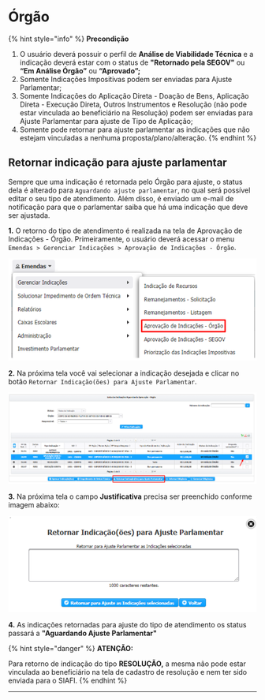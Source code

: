 # Órgão



{% hint style="info" %}
**Precondição**

1. O usuário deverá possuir o perfil de **Análise de Viabilidade Técnica** e a indicação deverá estar com o status de **"Retornado pela SEGOV"** ou **“Em Análise Órgão”** ou **“Aprovado”;**
2. Somente Indicações Impositivas podem ser enviadas para Ajuste Parlamentar;
3. Somente Indicações do Aplicação Direta - Doação de Bens, Aplicação Direta - Execução Direta, Outros Instrumentos e Resolução (não pode estar vinculada ao beneficiário na Resolução) podem ser enviadas para Ajuste Parlamentar para ajuste de Tipo de Aplicação;
4. Somente pode retornar para ajuste parlamentar as indicações que não estejam vinculadas a nenhuma proposta/plano/alteração.
{% endhint %}

## Retornar indicação para ajuste parlamentar

Sempre que uma indicação é retornada pelo Órgão para ajuste, o status dela é alterado para `Aguardando ajuste parlamentar`, no qual será possível editar o seu tipo de atendimento. Além disso, é enviado um e-mail de notificação para que o parlamentar saiba que há uma indicação que deve ser ajustada.

**1.** O retorno do tipo de atendimento é realizada na tela de Aprovação de Indicações - Órgão. Primeiramente, o usuário deverá acessar o menu `Emendas > Gerenciar Indicações > Aprovação de Indicações - Órgão`.

![](<../../.gitbook/assets/image (441).png>)

&#x20; **2.** Na próxima tela você vai selecionar a indicação desejada e clicar no botão `Retornar Indicação(ões) para Ajuste Parlamentar`.

![](<../../.gitbook/assets/image (421) (1).png>)

**3.** Na próxima tela o campo **Justificativa** precisa ser preenchido conforme imagem abaixo:

![](<../../.gitbook/assets/image (432).png>)

**4.** As indicações retornadas para ajuste do tipo de atendimento os status passará  a  **"Aguardando Ajuste Parlamentar"**&#x20;

{% hint style="danger" %}
**ATENÇÃO:**

Para retorno de indicação do tipo **RESOLUÇÃO,** a mesma não pode estar vinculada ao beneficiário na tela de cadastro de resolução e nem ter sido enviada para o SIAFI.
{% endhint %}

****
